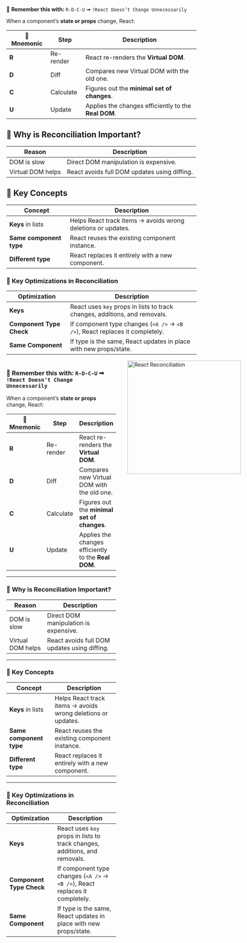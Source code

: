 🧠 **Remember this with:** `R-D-C-U` ➟ `!React Doesn’t Change Unnecessarily`

When a component’s **state or props** change, React: 

| 🔑 Mnemonic | Step      | Description                                          |
| ----------- | --------- | ---------------------------------------------------- |
| **R**       | Re-render | React re-renders the **Virtual DOM**.                |
| **D**       | Diff      | Compares new Virtual DOM with the old one.           |
| **C**       | Calculate | Figures out the **minimal set of changes**.          |
| **U**       | Update    | Applies the changes efficiently to the **Real DOM**. |
## 🎯 Why is Reconciliation Important?

| Reason            | Description                                  |
| ----------------- | -------------------------------------------- |
| DOM is slow       | Direct DOM manipulation is expensive.        |
| Virtual DOM helps | React avoids full DOM updates using diffing. |
## 🧩 Key Concepts

| Concept                 | Description                                                  |
| ----------------------- | ------------------------------------------------------------ |
| **Keys** in lists       | Helps React track items → avoids wrong deletions or updates. |
| **Same component type** | React reuses the existing component instance.                |
| **Different type**      | React replaces it entirely with a new component.             |

### 🌟 Key Optimizations in Reconciliation

| Optimization             | Description                                                                  |
| ------------------------ | ---------------------------------------------------------------------------- |
| **Keys**                 | React uses `key` props in lists to track changes, additions, and removals.   |
| **Component Type Check** | If component type changes (`<A />` → `<B />`), React replaces it completely. |
| **Same Component**       | If type is the same, React updates in place with new props/state.            |












<div style="display: flex; align-items: flex-start; gap: 30px;">

<!-- Left section: All your tables and content -->
<div style="flex: 1;">

### 🧠 Remember this with: `R-D-C-U` ➟ `!React Doesn’t Change Unnecessarily`

When a component’s **state or props** change, React: 

| 🔑 Mnemonic | Step      | Description                                          |
| ----------- | --------- | ---------------------------------------------------- |
| **R**       | Re-render | React re-renders the **Virtual DOM**.                |
| **D**       | Diff      | Compares new Virtual DOM with the old one.           |
| **C**       | Calculate | Figures out the **minimal set of changes**.          |
| **U**       | Update    | Applies the changes efficiently to the **Real DOM**. |

---

### 🎯 Why is Reconciliation Important?

| Reason            | Description                                  |
| ----------------- | -------------------------------------------- |
| DOM is slow       | Direct DOM manipulation is expensive.        |
| Virtual DOM helps | React avoids full DOM updates using diffing. |

---

### 🧩 Key Concepts

| Concept                 | Description                                                  |
| ----------------------- | ------------------------------------------------------------ |
| **Keys** in lists       | Helps React track items → avoids wrong deletions or updates. |
| **Same component type** | React reuses the existing component instance.                |
| **Different type**      | React replaces it entirely with a new component.             |

---

### 🌟 Key Optimizations in Reconciliation

| Optimization             | Description                                                                  |
| ------------------------ | ---------------------------------------------------------------------------- |
| **Keys**                 | React uses `key` props in lists to track changes, additions, and removals.   |
| **Component Type Check** | If component type changes (`<A />` → `<B />`), React replaces it completely. |
| **Same Component**       | If type is the same, React updates in place with new props/state.            |

</div>

<!-- Right section: The image -->
<div style="flex: 0.8;">
  <img src="https://upload.wikimedia.org/wikipedia/commons/a/a7/React-icon.svg" alt="React Reconciliation" width="300">
</div>

</div>

